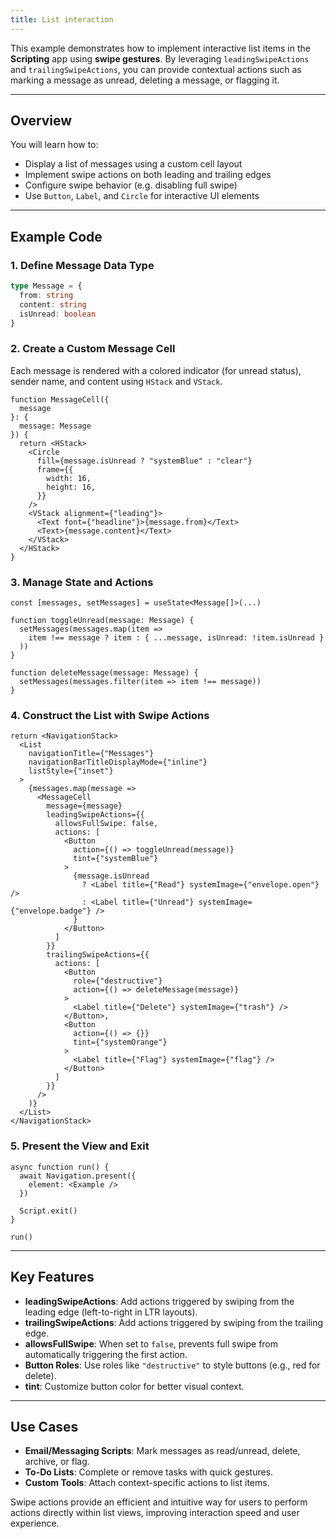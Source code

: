 ```yaml
---
title: List interaction
---
```

This example demonstrates how to implement interactive list items in the **Scripting** app using **swipe gestures**. By leveraging `leadingSwipeActions` and `trailingSwipeActions`, you can provide contextual actions such as marking a message as unread, deleting a message, or flagging it.

---

## Overview

You will learn how to:

* Display a list of messages using a custom cell layout
* Implement swipe actions on both leading and trailing edges
* Configure swipe behavior (e.g. disabling full swipe)
* Use `Button`, `Label`, and `Circle` for interactive UI elements

---

## Example Code

### 1. Define Message Data Type

```ts
type Message = {
  from: string
  content: string
  isUnread: boolean
}
```

### 2. Create a Custom Message Cell

Each message is rendered with a colored indicator (for unread status), sender name, and content using `HStack` and `VStack`.

```tsx
function MessageCell({
  message
}: {
  message: Message
}) {
  return <HStack>
    <Circle
      fill={message.isUnread ? "systemBlue" : "clear"}
      frame={{
        width: 16,
        height: 16,
      }}
    />
    <VStack alignment={"leading"}>
      <Text font={"headline"}>{message.from}</Text>
      <Text>{message.content}</Text>
    </VStack>
  </HStack>
}
```

### 3. Manage State and Actions

```tsx
const [messages, setMessages] = useState<Message[]>(...)

function toggleUnread(message: Message) {
  setMessages(messages.map(item =>
    item !== message ? item : { ...message, isUnread: !item.isUnread }
  ))
}

function deleteMessage(message: Message) {
  setMessages(messages.filter(item => item !== message))
}
```

### 4. Construct the List with Swipe Actions

```tsx
return <NavigationStack>
  <List
    navigationTitle={"Messages"}
    navigationBarTitleDisplayMode={"inline"}
    listStyle={"inset"}
  >
    {messages.map(message =>
      <MessageCell
        message={message}
        leadingSwipeActions={{
          allowsFullSwipe: false,
          actions: [
            <Button
              action={() => toggleUnread(message)}
              tint={"systemBlue"}
            >
              {message.isUnread
                ? <Label title={"Read"} systemImage={"envelope.open"} />
                : <Label title={"Unread"} systemImage={"envelope.badge"} />
              }
            </Button>
          ]
        }}
        trailingSwipeActions={{
          actions: [
            <Button
              role={"destructive"}
              action={() => deleteMessage(message)}
            >
              <Label title={"Delete"} systemImage={"trash"} />
            </Button>,
            <Button
              action={() => {}}
              tint={"systemOrange"}
            >
              <Label title={"Flag"} systemImage={"flag"} />
            </Button>
          ]
        }}
      />
    )}
  </List>
</NavigationStack>
```

### 5. Present the View and Exit

```tsx
async function run() {
  await Navigation.present({
    element: <Example />
  })

  Script.exit()
}

run()
```

---

## Key Features

* **leadingSwipeActions**: Add actions triggered by swiping from the leading edge (left-to-right in LTR layouts).
* **trailingSwipeActions**: Add actions triggered by swiping from the trailing edge.
* **allowsFullSwipe**: When set to `false`, prevents full swipe from automatically triggering the first action.
* **Button Roles**: Use roles like `"destructive"` to style buttons (e.g., red for delete).
* **tint**: Customize button color for better visual context.

---

## Use Cases

* **Email/Messaging Scripts**: Mark messages as read/unread, delete, archive, or flag.
* **To-Do Lists**: Complete or remove tasks with quick gestures.
* **Custom Tools**: Attach context-specific actions to list items.

Swipe actions provide an efficient and intuitive way for users to perform actions directly within list views, improving interaction speed and user experience.
